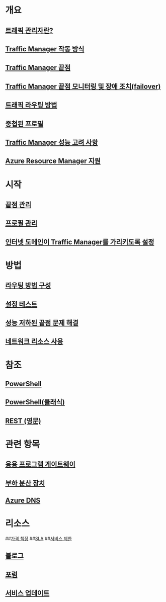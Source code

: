 # 개요
## [트래픽 관리자란?](traffic-manager-overview.md)
## [Traffic Manager 작동 방식](traffic-manager-how-traffic-manager-works.md)
## [Traffic Manager 끝점](traffic-manager-endpoint-types.md)
## [Traffic Manager 끝점 모니터링 및 장애 조치(failover)](traffic-manager-monitoring.md)
## [트래픽 라우팅 방법](traffic-manager-routing-methods.md)
## [중첩된 프로필](traffic-manager-nested-profiles.md)
## [Traffic Manager 성능 고려 사항](traffic-manager-performance-considerations.md)
## [Azure Resource Manager 지원](traffic-manager-powershell-arm.md)

# 시작
## [끝점 관리](traffic-manager-manage-endpoints.md)
## [프로필 관리](traffic-manager-manage-profiles.md)
## [인터넷 도메인이 Traffic Manager를 가리키도록 설정](traffic-manager-point-internet-domain.md)

# 방법
## [라우팅 방법 구성](traffic-manager-configure-routing-method.md)
## [설정 테스트](traffic-manager-testing-settings.md)
## [성능 저하된 끝점 문제 해결](traffic-manager-troubleshooting-degraded.md)
## [네트워크 리소스 사용](../virtual-network/resource-groups-networking.md)

# 참조
## [PowerShell](/powershell/azureps-cmdlets-docs/)
## [PowerShell(클래식)](/powershell/servicemanagement/)
## [REST (영문)](https://msdn.microsoft.com/library/mt163667.aspx)

# 관련 항목
## [응용 프로그램 게이트웨이](/azure/application-gateway/)
## [부하 분산 장치](/azure/load-balancer/)
## [Azure DNS](/azure/dns/)

# 리소스
##[가격 책정](https://azure.microsoft.com/pricing/details/traffic-manager/)
##[SLA](https://azure.microsoft.com/support/legal/sla/traffic-manager/)
##[서비스 제한](../azure-subscription-service-limits.md#traffic-manager-limits)
## [블로그](https://azure.microsoft.com/blog/topics/networking/)
## [포럼](https://social.msdn.microsoft.com/Forums/azure/home?forum=WAVirtualMachinesVirtualNetwork)
## [서비스 업데이트](https://azure.microsoft.com/updates/?product=traffic-manager)


<!--HONumber=Nov16_HO2-->


